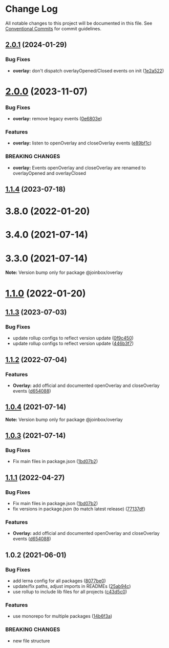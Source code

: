 # Change Log

All notable changes to this project will be documented in this file.
See [Conventional Commits](https://conventionalcommits.org) for commit guidelines.

## [2.0.1](https://github.com/joinbox/ui-components/compare/@joinbox/overlay@2.0.0...@joinbox/overlay@2.0.1) (2024-01-29)


### Bug Fixes

* **overlay:** don't dispatch overlayOpened/Closed events on init ([1e2a522](https://github.com/joinbox/ui-components/commit/1e2a52250bfff3511c6f3cf11351ec4cf9e3a849))





# [2.0.0](https://github.com/joinbox/ui-components/compare/@joinbox/overlay@1.1.4...@joinbox/overlay@2.0.0) (2023-11-07)


### Bug Fixes

* **overlay:** remove legacy events ([0e6803e](https://github.com/joinbox/ui-components/commit/0e6803e5715ecd930f446fcb2002b93bcf8a9c77))


### Features

* **overlay:** listen to openOverlay and closeOverlay events ([e89bf1c](https://github.com/joinbox/ui-components/commit/e89bf1cae2157e0a7a5c7c5a19287229477ce7bb))


### BREAKING CHANGES

* **overlay:** Events openOverlay and closeOverlay are renamed to overlayOpened and overlayClosed





## [1.1.4](https://github.com/joinbox/ui-components/compare/@joinbox/overlay@1.1.3...@joinbox/overlay@1.1.4) (2023-07-18)



# 3.8.0 (2022-01-20)



# 3.4.0 (2021-07-14)



# 3.3.0 (2021-07-14)

**Note:** Version bump only for package @joinbox/overlay





# [1.1.0](https://github.com/joinbox/ui-components/compare/@joinbox/overlay@1.0.4...@joinbox/overlay@1.1.0) (2022-01-20)
## [1.1.3](https://github.com/joinbox/ui-components/compare/@joinbox/overlay@1.1.2...@joinbox/overlay@1.1.3) (2023-07-03)


### Bug Fixes

* update rollup configs to reflect version update ([0f9c450](https://github.com/joinbox/ui-components/commit/0f9c4504fd607c325aa0f337c1b36c46f2d48496))
* update rollup configs to reflect version update ([446b3f7](https://github.com/joinbox/ui-components/commit/446b3f7a6718d277efd7194345a23b90083026cb))





## [1.1.2](https://github.com/joinbox/ui-components/compare/@joinbox/overlay@1.1.1...@joinbox/overlay@1.1.2) (2022-07-04)


### Features

* **Overlay:** add official and documented openOverlay and closeOverlay events ([d654088](https://github.com/joinbox/ui-components/commit/d654088842b58b8ae3b870437fcc77b76047ceb1))





## [1.0.4](https://github.com/joinbox/ui-components/compare/@joinbox/overlay@1.0.3...@joinbox/overlay@1.0.4) (2021-07-14)

**Note:** Version bump only for package @joinbox/overlay





## [1.0.3](https://github.com/joinbox/ui-components/compare/@joinbox/overlay@1.0.2...@joinbox/overlay@1.0.3) (2021-07-14)


### Bug Fixes

* Fix main files in package.json ([1bd07b2](https://github.com/joinbox/ui-components/commit/1bd07b28a92881f499edac71e25453010bb2fe6c))
## [1.1.1](https://github.com/joinbox/ui-components/compare/@joinbox/overlay@1.0.2...@joinbox/overlay@1.1.1) (2022-04-27)


### Bug Fixes

* Fix main files in package.json ([1bd07b2](https://github.com/joinbox/ui-components/commit/1bd07b28a92881f499edac71e25453010bb2fe6c))
* fix versions in package.json (to match latest release) ([77137df](https://github.com/joinbox/ui-components/commit/77137df6758b2d39ee06941ba3e6a062c1f5b9e4))


### Features

* **Overlay:** add official and documented openOverlay and closeOverlay events ([d654088](https://github.com/joinbox/ui-components/commit/d654088842b58b8ae3b870437fcc77b76047ceb1))





## 1.0.2 (2021-06-01)


### Bug Fixes

* add lerna config for all packages ([8077be0](https://github.com/joinbox/ui-components/commit/8077be07d4cd1606f6f53913e78e70a79bb9f8f9))
* update/fix paths, adjust imports in READMEs ([25ab94c](https://github.com/joinbox/ui-components/commit/25ab94c55f7620fb4f10024c110757ca4f9969fb))
* use rollup to include lib files for all projects ([c43d5c0](https://github.com/joinbox/ui-components/commit/c43d5c04a7ef62d18ac8f7c56e4e88fffd32c133))


### Features

* use monorepo for multiple packages ([14b6f3a](https://github.com/joinbox/ui-components/commit/14b6f3af4e9950d649a6218ebede85d656403aa0))


### BREAKING CHANGES

* new file structure
